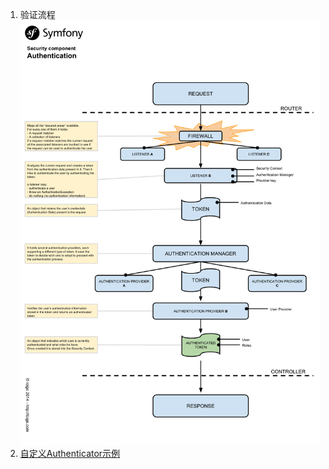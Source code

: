 1. 验证流程<br>
 	![验证流程](/images/symfony-security-authentication.png)
2. [自定义Authenticator示例](./security_1.md)

